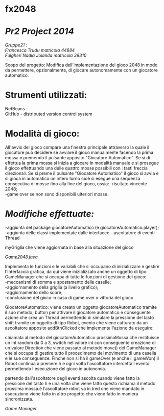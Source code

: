 fx2048
======

*Pr2 Project 2014*
==================
*Gruppo21 :*<BR>
*Francesca Trudu matricola 44884*<BR>
*Fulgheri Nadia Jolanda matricola 39310*



Scopo del progetto:
Modifica dell'implementazione del gioco 2048 in modo da permettere, opzionalmente, di giocare autonomamente con un giocatore automatico. 



Strumenti utilizzati:
=
NetBeans - <BR>
GitHub - distributed version control system <BR>


Modalità di gioco:
=
All'avvio del gioco compare una finestra principale attraverso la quale il giocatore può decidere se avviare il gioco manualmente facendo la prima mossa o premendo il pulsante apposito "Giocatore Automatico".
Se si di effettua la prima mossa si inizia a giocare in modalità manuale e si prosegue il gioco effettuando una delle quattro mosse possibili con i tasti freccia direzionali.
Se si preme il pulsante "Giocatore Automatico" il gioco si avvia e si gioca in automatico un intero turno cioè si esegue una sequenza consecutiva di mosse fino alla fine del gioco, ossia: 
-risultato vincente 2048; <BR>
-game over se non sono disponibili ulteriori mosse.



*Modifiche effettuate:*
=====================
-aggiunta del package giocatoreAutomatico (e giocatoreAutomatico.player);
-aggiunta delle classi implementate dalle interfacce.
-ascoltatore di eventi
-Thread

myGriglia che viene aggiornata in base alla situazione del gioco


*Game2048.java*

Implementa le funzioni e le variabili che si occupano di inizializzare e gestire l'interfaccia grafica,
da qui viene inizializzato anche un oggetto di tipo GameManager che si occupa di tutte le funzioni di gestione del gioco:<BR>
-meccanismi di somma e spostamento delle caselle;<BR>
-aggiornamento della griglia (a livello grafico);<BR> 
-aggiornamento dello score;<BR>
-conclusione del gioco in caso di game over o vittoria del gioco.



GiocatoreAutomatico: 
viene creato un oggetto giocatoreAutomatico tramite il suo metodo; 
button per attivare il giocatore automatico e conseguente azione che crea un Thread permettendo di simulare la pressione del tasto shift tramite un oggetto di tipo Robot, evento che viene catturato da un ascoltatore apposito addBtnClicked che implementa l'azione da eseguire:



chiamata al metodo del giocatoreAutomatico prossimaMossa che restituisce un int random da 0 a 3, switch nel valore int con conseguente creazione di un valore Direction che viene passato al metodo move() del GameManager che si occupa di gestire tutto il procedimento del movimento di una casella e le sue conseguenze. 
Finchè non si ha il gameOver (e anche il gameWon) il Robot continua a premere h e ogni volta l'ascoltatore intercetta l evento permettendo l esecuzione del gioco in autonomia.



partendo dall'ascoltatore degli eventi ascolta quando viene fatto la pressione del tasto h e una volta che viene fatto questo richiama il metodo prossima mossa.è l'ascoltatore 
robot va in tred che viene mandato in esecuzione viene fatto in altro progetto che viene fatto in maniera sincronizzata.

*Game Manager*







